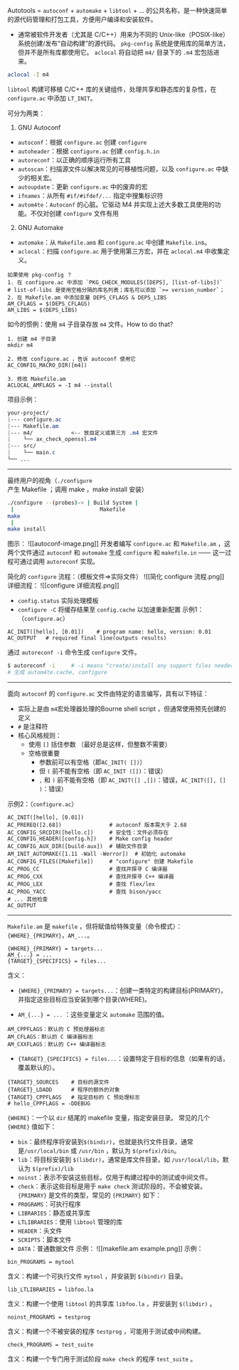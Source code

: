 Autotools = `autoconf` + `automake` + `libtool` + ... 的公共名称，是一种快速简单的源代码管理和打包工具，方便用户编译和安装软件。
- 通常被软件开发者（尤其是 C/C++）用来为不同的 Unix-like（POSIX-like）系统创建/发布“自动构建”的源代码。
`pkg-config` 系统是使用库的简单方法，但并不是所有库都使用它。
`aclocal` 将自动把 `m4/` 目录下的 `.m4` 宏包括进来。
```bash
aclocal -I m4
```
`libtool` 构建可移植 C/C++ 库的关键组件，处理共享和静态库的复杂性，在 `configure.ac` 中添加 `LT_INIT`。

可分为两类：
1. GNU Autoconf
- `autoconf`：根据 `configure.ac` 创建 `configure`
- `autoheader`：根据 `configure.ac` 创建 `config.h.in`
- `autoreconf`：以正确的顺序运行所有工具
- `autoscan`：扫描源文件以解决常见的可移植性问题，以及 `configure.ac` 中缺少的相关宏。
- `autoupdate`：更新 `configure.ac` 中的废弃的宏
- `ifnames`：从所有 `#if/#ifdef/...` 指定中搜集标识符
- `autom4te`：`Autoconf` 的心脏。它驱动 M4 并实现上述大多数工具使用的功能。不仅对创建 `configure` 文件有用
2. GNU Automake
- `automake`：从 `Makefile.am`s 和 `configure.ac` 中创建 `Makefile.in`s。
- `aclocal`：扫描 `configure.ac` 用于使用第三方宏，并在 `aclocal.m4` 中收集定义。


```
如果使用 pkg-config ？
1. 在 configure.ac 中添加 `PKG_CHECK_MODULES([DEPS], [list-of-libs])`   # list-of-libs 是使用空格分隔的库名列表；库名可以添加 `>= version_number`；
2. 在 Makefile.am 中添加变量 DEPS_CFLAGS & DEPS_LIBS
AM_CFLAGS = $(DEPS_CFLAGS)
AM_LIBS = $(DEPS_LIBS)
```

如今的惯例：使用 `m4` 子目录存放 `m4` 文件。How to do that?
```
1. 创建 m4 子目录
mkdir m4

2. 修改 configure.ac ，告诉 autoconf 使用它
AC_CONFIG_MACRO_DIR([m4])

3. 修改 Makefile.am
ACLOCAL_AMFLAGS = -I m4 --install
```

项目示例：
```css
your-project/
|--- configure.ac
|--- Makefile.am
|--- m4/            <-- 放自定义或第三方 .m4 宏文件
|    └── ax_check_openssl.m4
|--- src/
|    └── main.c
└── ...
```


---
最终用户的视角（`./configure` 产生 Makefile ；调用 make ，make install 安装）
```bash
./configure --(probes)-> | Build System |
 |                           Makefile
make
 |
make install
```

图示：
![[autoconf-image.png]]
开发者编写 `configure.ac` 和 `Makefile.am` ，这两个文件通过 `autoconf` 和 `automake` 生成 `configure` 和 `makefile.in` —— 这一过程可通过调用 `autoreconf` 实现。

简化的 `configure` 流程：（模板文件=>实际文件）
![[简化 configure 流程.png]]
详细流程：
![[configure 详细流程.png]]
- `config.status` 实际处理模板
- `configure -C` 将缓存结果至 `config.cache` 以加速重新配置
示例1：（`configure.ac`）
```configure.ac
AC_INIT([hello], [0.01])    # program name: hello, version: 0.01
AC_OUTPUT   # required final line(outputs results)
```
通过 `autoreconf -i` 命令生成 `configure` 文件。
```bash
$ autoreconf -i     # -i means "create/install any support files needed"
# 生成 autom4te.cache, configure
```

--- 
面向 `autoconf` 的 `configure.ac` 文件由特定的语言编写，具有以下特征：
- 实际上是由 `m4`宏处理器处理的Bourne shell script ，但通常使用预先创建的定义
- `#` 是注释符
- 核心风格规则：
	- 使用 `[]` 括住参数 （最好总是这样，但整数不需要）
	- 空格很重要
		- 参数前可以有空格（即`AC_INIT( [])`）
		- 但 `(` 前不能有空格（即 `AC_INIT ([])`：错误）
		- `,` 和 `)` 前不能有空格（即 `AC_INIT([] ,[])`：错误，`AC_INIT([], [] )`：错误）

示例2：（`configure.ac`）
```
AC_INIT([hello], [0.01])
AC_PREREQ([2.68])               # autoconf 版本需大于 2.68
AC_CONFIG_SRCDIR([hello.c])     # 安全性：文件必须存在
AC_CONFIG_HEADER([config.h])    # Make config header
AC_CONFIG_AUX_DIR([build-aux])  # 辅助文件目录
AM_INIT_AUTOMAKE([1.11 -Wall -Werror])  # 初始化 automake
AC_CONFIG_FILES([Makefile])     # "configure" 创建 Makefile
AC_PROG_CC                      # 查找并探寻 C 编译器
AC_PROG_CXX                     # 查找并探寻 C++ 编译器
AC_PROG_LEX                     # 查找 flex/lex
AC_PROG_YACC                    # 查找 bison/yacc
# ... 其他检查
AC_OUTPUT
```

---
`Makefile.am` 是 `makefile` ，但将赋值给特殊变量（命令模式）：`{WHERE}_{PRIMARY}`，`AM_...`。
```
{WHERE}_{PRIMARY} = targets...
AM_{...} = ...
{TARGET}_{SPECIFICS} = files...
```
含义：
- `{WHERE}_{PRIMARY} = targets...`：创建一类特定的构建目标(PRIMARY)，并指定这些目标应当安装到哪个目录(WHERE)。

- `AM_{...} = ...` ：这些变量定义 `automake` 范围的值。
```make
AM_CPPFLAGS：默认的 C 预处理器标志
AM_CFLAGS：默认的 C 编译器标志
AM_CXXFLAGS：默认的 C++ 编译器标志
```

- `{TARGET}_{SPECIFICS} = files...`：设置特定于目标的信息（如果有的话，覆盖默认的）。
```make
{TARGET}_SOURCES    # 目标的源文件
{TARGET}_LDADD      # 程序的额外的对象
{TARGET}_CPPFLAGS   # 指定目标的 C 预处理标志
# hello_CPPFLAGS = -DDEBUG
```

`{WHERE}`：一个以 `dir` 结尾的 makefile 变量，指定安装目录。
常见的几个 `{WHERE}` 值如下：
- `bin`：最终程序将安装到`$(bindir)`，也就是执行文件目录，通常是`/usr/local/bin` 或 `/usr/bin` ，默认为 `$(prefix)/bin`。
- `lib`：将目标安装到 `$(libdir)`，通常是库文件目录，如 `/usr/local/lib`，默认为 `$(prefix)/lib`
- `noinst`：表示不安装这些目标，仅用于构建过程中的测试或中间文件。
- `check`：表示这些目标是用于 `make check` 测试阶段的，不会被安装。
`{PRIMARY}` 是文件的类型，常见的 `{PRIMARY}` 如下：
- `PROGRAMS`：可执行程序
- `LIBRARIES`：静态或共享库
- `LTLIBRARIES`：使用 `libtool` 管理的库
- `HEADER`：头文件
- `SCRIPTS`：脚本文件
- `DATA`：普通数据文件
示例：
![[makefile.am example.png]]
示例：
```make
bin_PROGRAMS = mytool
```
含义：构建一个可执行文件 `mytool` ，并安装到 `$(bindir)` 目录。

```make
lib_LTLIBRARIES = libfoo.la
```
含义：构建一个使用 `libtool` 的共享库 `libfoo.la` ，并安装到 `$(libdir)` 。

```make
noinst_PROGRAMS = testprog
```
含义：构建一个不被安装的程序 `testprog` ，可能用于测试或中间构建。

```make
check_PROGRAMS = test_suite
```
含义：构建一个专门用于测试阶段 `make check` 的程序 `test_suite` 。